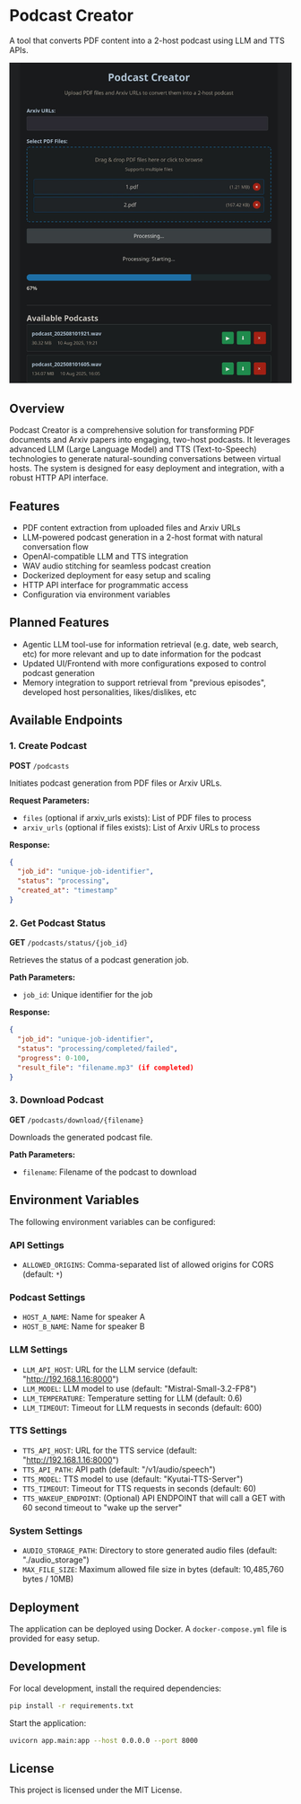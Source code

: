 # Podcast Creator

A tool that converts PDF content into a 2-host podcast using LLM and TTS APIs.

![Podcast Generator Screenshot](images/podcast-generator.jpeg)

## Overview

Podcast Creator is a comprehensive solution for transforming PDF documents and Arxiv papers into engaging, two-host podcasts. It leverages advanced LLM (Large Language Model) and TTS (Text-to-Speech) technologies to generate natural-sounding conversations between virtual hosts. The system is designed for easy deployment and integration, with a robust HTTP API interface.

## Features

- PDF content extraction from uploaded files and Arxiv URLs
- LLM-powered podcast generation in a 2-host format with natural conversation flow
- OpenAI-compatible LLM and TTS integration
- WAV audio stitching for seamless podcast creation
- Dockerized deployment for easy setup and scaling
- HTTP API interface for programmatic access
- Configuration via environment variables

## Planned Features

- Agentic LLM tool-use for information retrieval (e.g. date, web search, etc) for more relevant and up to date information for the podcast
- Updated UI/Frontend with more configurations exposed to control podcast generation
- Memory integration to support retrieval from "previous episodes", developed host personalities, likes/dislikes, etc

## Available Endpoints

### 1. Create Podcast
**POST** `/podcasts`

Initiates podcast generation from PDF files or Arxiv URLs.

**Request Parameters:**
- `files` (optional if arxiv_urls exists): List of PDF files to process
- `arxiv_urls` (optional if files exists): List of Arxiv URLs to process

**Response:**
```json
{
  "job_id": "unique-job-identifier",
  "status": "processing",
  "created_at": "timestamp"
}
```

### 2. Get Podcast Status
**GET** `/podcasts/status/{job_id}`

Retrieves the status of a podcast generation job.

**Path Parameters:**
- `job_id`: Unique identifier for the job

**Response:**
```json
{
  "job_id": "unique-job-identifier",
  "status": "processing/completed/failed",
  "progress": 0-100,
  "result_file": "filename.mp3" (if completed)
}
```

### 3. Download Podcast
**GET** `/podcasts/download/{filename}`

Downloads the generated podcast file.

**Path Parameters:**
- `filename`: Filename of the podcast to download

## Environment Variables

The following environment variables can be configured:

### API Settings
- `ALLOWED_ORIGINS`: Comma-separated list of allowed origins for CORS (default: `*`)

### Podcast Settings
- `HOST_A_NAME`: Name for speaker A
- `HOST_B_NAME`: Name for speaker B

### LLM Settings
- `LLM_API_HOST`: URL for the LLM service (default: "http://192.168.1.16:8000")
- `LLM_MODEL`: LLM model to use (default: "Mistral-Small-3.2-FP8")
- `LLM_TEMPERATURE`: Temperature setting for LLM (default: 0.6)
- `LLM_TIMEOUT`: Timeout for LLM requests in seconds (default: 600)

### TTS Settings
- `TTS_API_HOST`: URL for the TTS service (default: "http://192.168.1.16:8000")
- `TTS_API_PATH`: API path (default: "/v1/audio/speech")
- `TTS_MODEL`: TTS model to use (default: "Kyutai-TTS-Server")
- `TTS_TIMEOUT`: Timeout for TTS requests in seconds (default: 60)
- `TTS_WAKEUP_ENDPOINT`: (Optional) API ENDPOINT that will call a GET with 60 second timeout to "wake up the server"

### System Settings
- `AUDIO_STORAGE_PATH`: Directory to store generated audio files (default: "./audio_storage")
- `MAX_FILE_SIZE`: Maximum allowed file size in bytes (default: 10,485,760 bytes / 10MB)

## Deployment

The application can be deployed using Docker. A `docker-compose.yml` file is provided for easy setup.

## Development

For local development, install the required dependencies:

```bash
pip install -r requirements.txt
```

Start the application:

```bash
uvicorn app.main:app --host 0.0.0.0 --port 8000
```

## License

This project is licensed under the MIT License.